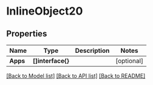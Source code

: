 # InlineObject20

## Properties

Name | Type | Description | Notes
------------ | ------------- | ------------- | -------------
**Apps** | **[]interface{}** |  | [optional] 

[[Back to Model list]](../README.md#documentation-for-models) [[Back to API list]](../README.md#documentation-for-api-endpoints) [[Back to README]](../README.md)


